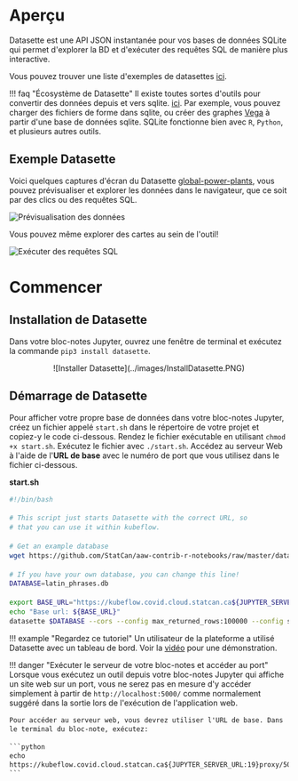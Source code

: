 # Aperçu

Datasette est une API JSON instantanée pour vos bases de données SQLite qui permet d'explorer la BD et d'exécuter des requêtes SQL de manière plus interactive.

Vous pouvez trouver une liste d'exemples de datasettes
[ici](https://github.com/simonw/datasette/wiki/Datasettes).

<!-- prettier-ignore -->
!!! faq "Écosystème de Datasette"
    Il existe toutes sortes d'outils pour convertir des données depuis et vers sqlite. [ici](https://docs.datasette.io/en/stable/ecosystem.html). Par exemple, vous pouvez charger des fichiers de forme dans sqlite, ou créer des graphes [Vega](https://vega.github.io/vega/) à partir d'une base de données sqlite. SQLite fonctionne bien avec `R`, `Python`, et plusieurs autres outils.

## Exemple Datasette

Voici quelques captures d'écran du Datasette [global-power-plants](https://global-power-plants.datasettes.com), vous pouvez prévisualiser et explorer les données dans le navigateur, que ce soit par des
clics ou des requêtes SQL.

![Prévisualisation des données](../images/datasette-preview.png)

Vous pouvez même explorer des cartes au sein de l'outil!

![Exécuter des requêtes SQL](../images/datasette-sql.png)

<!-- # Didacticiel vidéo

[![Click here for the video](../images/KubeflowVideo.PNG)](https://youtu.be/OPVfBKouBT8?t=214 "Advanced Analytics Workspace Kubeflow collaboration demo + tips and tricks") -->

# Commencer

## Installation de Datasette

Dans votre bloc-notes Jupyter, ouvrez une fenêtre de terminal et exécutez la commande `pip3 install datasette`.

<center>
    ![Installer Datasette](../images/InstallDatasette.PNG)
</center>

## Démarrage de Datasette

Pour afficher votre propre base de données dans votre bloc-notes Jupyter, créez un fichier appelé `start.sh` dans le répertoire de votre projet et copiez-y le code ci-dessous. Rendez le fichier exécutable en utilisant `chmod +x start.sh`. Exécutez le fichier avec `./start.sh`. Accédez au serveur Web à l'aide de l'**URL de base** avec le numéro de port que vous utilisez dans le fichier ci-dessous.

**start.sh**

```bash
#!/bin/bash

# This script just starts Datasette with the correct URL, so
# that you can use it within kubeflow.

# Get an example database
wget https://github.com/StatCan/aaw-contrib-r-notebooks/raw/master/database-connections/latin_phrases.db

# If you have your own database, you can change this line!
DATABASE=latin_phrases.db

export BASE_URL="https://kubeflow.covid.cloud.statcan.ca${JUPYTER_SERVER_URL:19}proxy/8001/"
echo "Base url: ${BASE_URL}"
datasette $DATABASE --cors --config max_returned_rows:100000 --config sql_time_limit_ms:5500 --config base_url:${BASE_URL}
```

<!-- prettier-ignore -->
!!! example "Regardez ce tutoriel"
    Un utilisateur de la plateforme a utilisé Datasette avec un tableau de bord. Voir la [vidéo](https://www.youtube.com/watch?v=OPVfBKouBT8&feature=emb_logo) pour une démonstration.

<!-- prettier-ignore -->
!!! danger "Exécuter le serveur de votre bloc-notes et accéder au port"
    Lorsque vous exécutez un outil depuis votre bloc-notes Jupyter qui affiche un site web sur un port, vous ne serez pas en mesure d'y accéder simplement à partir de `http://localhost:5000/` comme normalement suggéré dans la sortie lors de l'exécution de l'application web.

    Pour accéder au serveur web, vous devrez utiliser l'URL de base. Dans le terminal du bloc-note, exécutez:

    ```python
    echo https://kubeflow.covid.cloud.statcan.ca${JUPYTER_SERVER_URL:19}proxy/5000/
    ```
